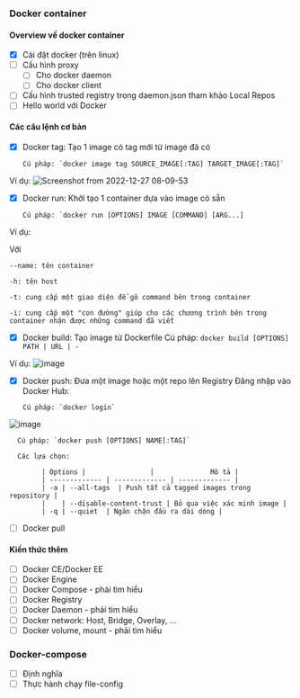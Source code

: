 
### Docker container  

#### Overview về docker container
- [x] Cài đặt docker (trên linux)
- [ ] Cấu hình proxy
  - [ ] Cho docker daemon
  - [ ] Cho docker client
- [ ] Cấu hình trusted registry trong daemon.json tham khảo Local Repos
- [ ] Hello world với Docker
#### Các câu lệnh cơ bản
- [x] Docker tag: Tạo 1 image có tag mới từ image đã có
      
      Cú pháp: `docker image tag SOURCE_IMAGE[:TAG] TARGET_IMAGE[:TAG]`
 
 Ví dụ: 
 ![Screenshot from 2022-12-27 08-09-53](https://user-images.githubusercontent.com/120613788/209635342-ab8b5dcf-2161-4fc0-81c2-93eedfc7db20.png)
- [x] Docker run: Khởi tạo 1 container dựa vào image có sẵn

      Cú pháp: `docker run [OPTIONS] IMAGE [COMMAND] [ARG...]

 Ví dụ:

Với 
    
    --name: tên container

    -h: tên host
    
    -t: cung cấp một giao diện để gõ command bên trong container
    
    -i: cung cấp một "con đường" giúp cho các chương trình bên trong container nhận được những command đã viết
- [x] Docker build: Tạo image từ Dockerfile
      Cú pháp: `docker build [OPTIONS] PATH | URL | -`
 
Ví dụ: 
![image](https://user-images.githubusercontent.com/120613788/209645752-0a615496-0eb6-4a64-8d05-817865e224bf.png)
- [x] Docker push: Đưa một image hoặc một repo lên Registry
      Đăng nhập vào Docker Hub:
      
      Cú pháp: `docker login`
![image](https://user-images.githubusercontent.com/120613788/210026315-00c3706c-4f69-4cea-8fc4-42e6caa01872.png)

      Cú pháp: `docker push [OPTIONS] NAME[:TAG]`
      
      Các lựa chọn:
      
            | Options |                |              Mô tả |
            | ------------- | ------------- | ------------- |
            | -a | --all-tags  | Push tất cả tagged images trong repository |
            |    | --disable-content-trust | Bỏ qua việc xác minh image |
            | -q | --quiet  | Ngăn chặn đầu ra dài dòng |
- [ ] Docker pull
#### Kiến thức thêm
- [ ] Docker CE/Docker EE
- [ ] Docker Engine
- [ ] Docker Compose - phải tìm hiểu
- [ ] Docker Registry
- [ ] Docker Daemon - phải tìm hiểu
- [ ] Docker network: Host, Bridge, Overlay, ...
- [ ] Docker volume, mount - phải tìm hiểu

### Docker-compose
- [ ] Định nghĩa
- [ ] Thực hành chạy file-config
